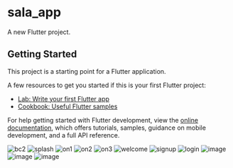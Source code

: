 # sala_app

A new Flutter project.

## Getting Started

This project is a starting point for a Flutter application.

A few resources to get you started if this is your first Flutter project:

- [Lab: Write your first Flutter app](https://docs.flutter.dev/get-started/codelab)
- [Cookbook: Useful Flutter samples](https://docs.flutter.dev/cookbook)

For help getting started with Flutter development, view the
[online documentation](https://docs.flutter.dev/), which offers tutorials,
samples, guidance on mobile development, and a full API reference.

![bc2](https://user-images.githubusercontent.com/122188401/231309368-d7023bc2-25e7-4844-abfc-ee656dd4a9c8.png)
![splash](https://user-images.githubusercontent.com/122188401/231309529-1bc637ce-4a10-43a7-a32f-0e40abaa9b4d.jpg)
![on1](https://user-images.githubusercontent.com/122188401/231309596-392c9dc5-847f-491b-942c-c676b97559ca.jpg)
![on2](https://user-images.githubusercontent.com/122188401/231309646-ad90bfb9-8e78-4a48-a12e-189d63a3d6e4.jpg)
![on3](https://user-images.githubusercontent.com/122188401/231309691-a39c63fb-1548-4d0d-8930-3ab973f0252a.jpg)
![welcome](https://user-images.githubusercontent.com/122188401/231309750-4431585b-f363-4a7a-a928-f8486c660fc1.jpg)
![signup](https://user-images.githubusercontent.com/122188401/231309862-ba9fc008-c91c-4700-b27f-96e36ecf9d2d.jpg)
![login](https://user-images.githubusercontent.com/122188401/231309900-a7c79d91-9591-49c8-ad00-079dcd05601e.jpg)
![image](https://user-images.githubusercontent.com/72301777/173710131-fa24cc64-f608-4324-8466-500483251f93.png)
![image](https://user-images.githubusercontent.com/72301777/173710159-3f4ea631-24ec-4b1b-a3c1-1ad69bfb30b1.png)
![image](https://user-images.githubusercontent.com/72301777/173710223-b1647d0a-7c03-42d0-9e64-1445e25d5feb.png)

